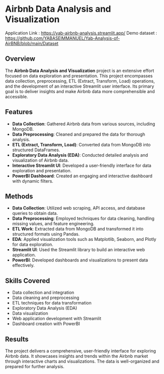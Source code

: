 # Airbnb Data Analysis and Visualization

Application Link : https://yab-airbnb-analysis.streamlit.app/
Demo dataset     : https://github.com/YABASEIMMANUEL/Yab-Analysis-of-AirBNB/blob/main/Dataset
## Overview

The **Airbnb Data Analysis and Visualization** project is an extensive effort focused on data exploration and presentation. This project encompasses data collection, preprocessing, ETL (Extract, Transform, Load) operations, and the development of an interactive Streamlit user interface. Its primary goal is to deliver insights and make Airbnb data more comprehensible and accessible.

## Features

- **Data Collection**: Gathered Airbnb data from various sources, including MongoDB.
- **Data Preprocessing**: Cleaned and prepared the data for thorough analysis.
- **ETL (Extract, Transform, Load)**: Converted data from MongoDB into structured DataFrames.
- **Exploratory Data Analysis (EDA)**: Conducted detailed analysis and visualization of Airbnb data.
- **Interactive Streamlit UI**: Developed a user-friendly interface for data exploration and presentation.
- **PowerBI Dashboard**: Created an engaging and interactive dashboard with dynamic filters.

## Methods

- **Data Collection**: Utilized web scraping, API access, and database queries to obtain data.
- **Data Preprocessing**: Employed techniques for data cleaning, handling missing values, and feature engineering.
- **ETL Work**: Extracted data from MongoDB and transformed it into structured formats using Pandas.
- **EDA**: Applied visualization tools such as Matplotlib, Seaborn, and Plotly for data exploration.
- **Streamlit UI**: Used the Streamlit library to build an interactive web application.
- **PowerBI**: Developed dashboards and visualizations to present data effectively.

## Skills Covered

- Data collection and integration
- Data cleaning and preprocessing
- ETL techniques for data transformation
- Exploratory Data Analysis (EDA)
- Data visualization
- Web application development with Streamlit
- Dashboard creation with PowerBI

## Results

The project delivers a comprehensive, user-friendly interface for exploring Airbnb data. It showcases insights and trends within the Airbnb market through interactive charts and visualizations. The data is well-organized and prepared for further analysis.
